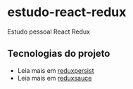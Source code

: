 # estudo-react-redux
Estudo pessoal React Redux
## Tecnologias do projeto
- Leia mais em [reduxpersist](https://www.npmjs.com/package/redux-persist)
- Leia mais em [reduxsauce](https://www.npmjs.com/package/reduxsauce)
